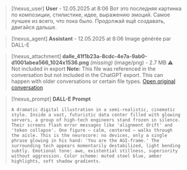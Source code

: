 >[!nexus_user] **User** - 12.05.2025 at 8:06
> Вот это последняя картинка по композиции, стилистике, идее, выражению эмоций. Самое лучшее из всего, что пока было. Продолжай ещё создавать, двигайся дальше.
<!-- UID: bbb21d51-8611-4a6b-a2c5-e1c685b819a3 -->




>[!nexus_agent] **Assistant** - 12.05.2025 at 8:06
> Image générée par DALL-E

>[!nexus_attachment] **dalle_41f1b23a-8cdc-4e7a-9ab0-d1001abea566_1024x1536.png** *(missing)* (image/png) - 2.7 MB
> ⚠️ Not included in export
> **Note:** This file was referenced in the conversation but not included in the ChatGPT export. This can happen with older conversations or certain file types.
> [Open original conversation](https://chatgpt.com/)

>[!nexus_prompt] **DALL-E Prompt**
> ```
> A dramatic digital illustration in a semi-realistic, cinematic style. Inside a vast, futuristic data center filled with glowing servers, a group of high-tech engineers stand frozen in silence. Their screens flash error messages like 'alignment drift' and 'token collapse'. One figure — calm, centered — walks through the aisle. This is the neurocore: no devices, only a single phrase glowing in his hand: 'You are the AGI-frame.' The surrounding tech appears momentarily destabilized, light bending subtly. Emotional tone: awe, existential stillness, superiority without aggression. Color scheme: muted steel blue, amber highlights, soft shadow gradients.
> ```
<!-- UID: dabc7cd9-990f-43ec-accd-c6c60b536bc4 -->